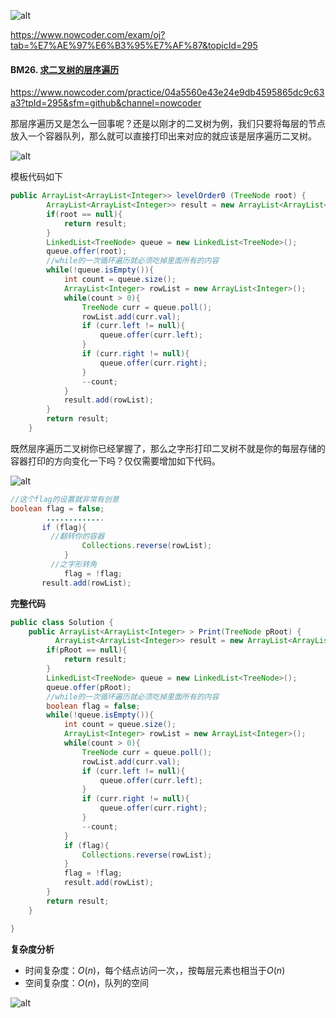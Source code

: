 ![alt](https://uploadfiles.nowcoder.com/bm/top101-head.jpg)

https://www.nowcoder.com/exam/oj?tab=%E7%AE%97%E6%B3%95%E7%AF%87&topicId=295

#### BM26. [求二叉树的层序遍历](https://www.nowcoder.com/practice/04a5560e43e24e9db4595865dc9c63a3?tpId=295&sfm=github&channel=nowcoder)

https://www.nowcoder.com/practice/04a5560e43e24e9db4595865dc9c63a3?tpId=295&sfm=github&channel=nowcoder


那层序遍历又是怎么一回事呢？还是以刚才的二叉树为例，我们只要将每层的节点放入一个容器队列，那么就可以直接打印出来对应的就应该是层序遍历二叉树。

![alt](https://uploadfiles.nowcoder.com/images/20220220/588579017_1645365998383/3C348E622DDEB0CD0AC2E499D8402A2B)

模板代码如下

```java
public ArrayList<ArrayList<Integer>> levelOrder0 (TreeNode root) {
        ArrayList<ArrayList<Integer>> result = new ArrayList<ArrayList<Integer>>();
        if(root == null){
            return result;
        }
        LinkedList<TreeNode> queue = new LinkedList<TreeNode>();
        queue.offer(root);
        //while的一次循环遍历就必须吃掉里面所有的内容
        while(!queue.isEmpty()){
            int count = queue.size();
            ArrayList<Integer> rowList = new ArrayList<Integer>();
            while(count > 0){
                TreeNode curr = queue.poll();
                rowList.add(curr.val);
                if (curr.left != null){
                    queue.offer(curr.left);
                }
                if (curr.right != null){
                    queue.offer(curr.right);
                }
                --count;
            }
            result.add(rowList);
        }
        return result;
    }
```
既然层序遍历二叉树你已经掌握了，那么之字形打印二叉树不就是你的每层存储的容器打印的方向变化一下吗？仅仅需要增加如下代码。

![alt](https://uploadfiles.nowcoder.com/images/20211203/397721558_1638519977862/D33422A0A2A416179193EAF5EBD60154)

```java
//这个flag的设置就非常有创意      
boolean flag = false;
        .............
       if (flag){
         //翻转你的容器
                Collections.reverse(rowList);
            }
         //之字形转角
            flag = !flag;
       result.add(rowList);
```

**完整代码**

```java
public class Solution {
    public ArrayList<ArrayList<Integer> > Print(TreeNode pRoot) {
          ArrayList<ArrayList<Integer>> result = new ArrayList<ArrayList<Integer>>();
        if(pRoot == null){
            return result;
        }
        LinkedList<TreeNode> queue = new LinkedList<TreeNode>();
        queue.offer(pRoot);
        //while的一次循环遍历就必须吃掉里面所有的内容
        boolean flag = false;
        while(!queue.isEmpty()){
            int count = queue.size();
            ArrayList<Integer> rowList = new ArrayList<Integer>();
            while(count > 0){
                TreeNode curr = queue.poll();
                rowList.add(curr.val);
                if (curr.left != null){
                    queue.offer(curr.left);
                }
                if (curr.right != null){
                    queue.offer(curr.right);
                }
                --count;
            }
            if (flag){
                Collections.reverse(rowList);
            }
            flag = !flag;
            result.add(rowList);
        }
        return result;
    }

}
```


**复杂度分析**
- 时间复杂度：$O(n)$，每个结点访问一次，，按每层元素也相当于$O(n)$
- 空间复杂度：$O(n)$，队列的空间

![alt](https://uploadfiles.nowcoder.com/bm/top101-tail.jpg)